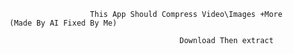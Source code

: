                       This App Should Compress Video\Images +More     (Made By AI Fixed By Me)

                                          Download Then extract 
